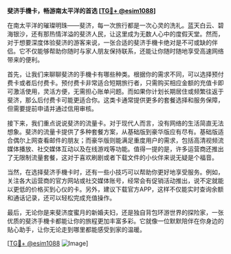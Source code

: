 **斐济手機卡，畅游南太平洋的首选 [[TG💪+ @esim1088](https://t.me/s/esim1088)]**

在南太平洋的璀璨明珠——斐济，每一次旅行都是一次心灵的洗礼。蓝天白云、碧海银沙，还有那热情洋溢的斐济人民，让这里成为无数人心中的度假天堂。然而，对于想要深度体验斐济的游客来说，一张合适的斐济手機卡绝对是不可或缺的伴侣。它不仅能够帮助你随时与家人朋友保持联系，还能让你随时随地享受高速网络带来的便利。

首先，让我们来聊聊斐济的手機卡有哪些种类。根据你的需求不同，可以选择预付费卡或者后付费卡。预付费卡非常适合短期旅行者，只需购买相应金额的充值卡即可激活使用，灵活方便，无需担心账单问题。而如果你计划长期居住或频繁往返于斐济，那么后付费卡可能更适合你。这类卡通常提供更多的套餐选择和服务保障，但需要提前申请并通过信用审核。

接下来，我们重点说说斐济的流量卡。对于现代人而言，没有网络的生活简直无法想象。斐济的流量卡提供了多种套餐方案，从基础版到豪华版应有尽有。基础版适合偶尔上网查看邮件的朋友；而豪华版则能满足重度用户的需求，包括高清视频流媒体播放、社交媒体互动以及在线游戏等功能。值得一提的是，许多运营商还推出了无限制流量套餐，这对于喜欢刷剧或者下载文件的小伙伴来说无疑是个福音。

当然，在选择斐济手機卡时，还有一些小技巧可以帮助你更好地享受服务。例如，关注各大运营商的官方网站或社交媒体账号，经常会有促销活动推出，说不定就能以更低的价格买到心仪的卡。另外，建议下载官方APP，这样不仅能实时查询余额和通话记录，还可以轻松完成充值操作。

最后，无论你是来斐济度蜜月的新婚夫妇，还是独自背包环游世界的探险家，一张优质的斐济手機卡都能让你的旅程更加丰富多彩。它就像一位默默陪伴在你身边的贴心助手，让你无论走到哪里都能感受到家的温暖。

[[TG💪+ @esim1088](https://t.me/s/esim1088) ![Image](https://i.postimg.cc/4NQfJmqS/Snipaste-2025-05-13-00-14-12.png)]